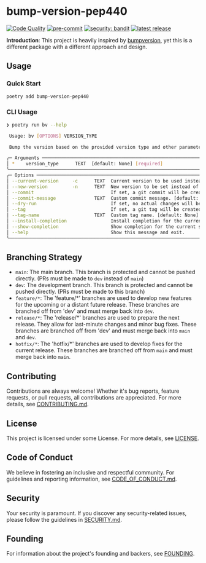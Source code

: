 # bump-version-pep440

[![Code Quality](https://github.com/azataiot/python-project-template/actions/workflows/code-quality.yml/badge.svg)](https://github.com/azataiot/python-project-template/actions/workflows/code-quality.yml)
[![pre-commit](https://img.shields.io/badge/pre--commit-enabled-brightgreen?logo=pre-commit)](https://github.com/pre-commit/pre-commit)
[![security: bandit](https://img.shields.io/badge/security-bandit-yellow.svg)](https://github.com/PyCQA/bandit)
[![latest release](https://img.shields.io/github/v/release/azataiot/bump-version)](https://github.com/azataiot/bump-version/releases)

**Introduction**: This project is heavily inspired by [bumpversion](https://github.com/peritus/bumpversion), yet this is
a different package with a different approach and design.

## Usage

### Quick Start

```bash
poetry add bump-version-pep440
```

### CLI Usage

```bash
❯ poetry run bv --help

 Usage: bv [OPTIONS] VERSION_TYPE

 Bump the version based on the provided version type and other parameters.

╭─ Arguments ───────────────────────────────────────────────────────────────────────────────────────────────────────────────────────────────────────────────────────────────────────────────────────────╮
│ *    version_type      TEXT  [default: None] [required]                                                                                                                                               │
╰───────────────────────────────────────────────────────────────────────────────────────────────────────────────────────────────────────────────────────────────────────────────────────────────────────╯
╭─ Options ─────────────────────────────────────────────────────────────────────────────────────────────────────────────────────────────────────────────────────────────────────────────────────────────╮
│ --current-version     -c      TEXT  Current version to be used instead of reading from pyproject.toml. [default: None]                                                                                │
│ --new-version         -n      TEXT  New version to be set instead of incrementing the current version. [default: None]                                                                                │
│ --commit                            If set, a git commit will be created. [default: True]                                                                                                             │
│ --commit-message              TEXT  Custom commit message. [default: None]                                                                                                                            │
│ --dry-run                           If set, no actual changes will be made, only printed.                                                                                                             │
│ --tag                               If set, a git tag will be created. [default: True]                                                                                                                │
│ --tag-name                    TEXT  Custom tag name. [default: None]                                                                                                                                  │
│ --install-completion                Install completion for the current shell.                                                                                                                         │
│ --show-completion                   Show completion for the current shell, to copy it or customize the installation.                                                                                  │
│ --help                              Show this message and exit.                                                                                                                                       │
╰───────────────────────────────────────────────────────────────────────────────────────────────────────────────────────────────────────────────────────────────────────────────────────────────────────╯
```

## Branching Strategy

- `main`: The main branch. This branch is protected and cannot be pushed directly. (PRs must be made to `dev` instead
  of `main`)
- `dev`: The development branch. This branch is protected and cannot be pushed directly. (PRs must be made to this
  branch)
- `feature/*`: The 'feature/*' branches are used to develop new features for the upcoming or a distant future release.
  These branches are branched off from 'dev' and must merge back into `dev`.
- `release/*`: The 'release/*' branches are used to prepare the next release. They allow for last-minute changes and
  minor bug fixes. These branches are branched off from 'dev' and must merge back into `main` and `dev`.
- `hotfix/*`: The 'hotfix/*' branches are used to develop fixes for the current release. These branches are branched off
  from `main` and must merge back into `main`.

## Contributing

Contributions are always welcome! Whether it's bug reports, feature requests, or pull requests, all contributions are
appreciated. For more details, see [CONTRIBUTING.md](CONTRIBUTING.md).

## License

This project is licensed under some License. For more details, see [LICENSE](LICENSE.md).

## Code of Conduct

We believe in fostering an inclusive and respectful community. For guidelines and reporting information,
see [CODE_OF_CONDUCT.md](CODE_OF_CONDUCT.md).

## Security

Your security is paramount. If you discover any security-related issues, please follow the guidelines
in [SECURITY.md](SECURITY.md).

## Founding

For information about the project's founding and backers, see [FOUNDING](https://github.com/sponsors/azataiot).
